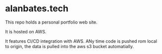 # alanbates.tech

This repo holds a personal portfolio web site.

It is hosted on AWS.

It features CI/CD integration with AWS.  ANy time code is pushed rom local to origin, the data is pulled into the aws s3 bucket automatially.



